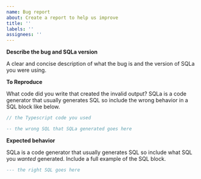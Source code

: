 ```yaml
---
name: Bug report
about: Create a report to help us improve
title: ''
labels: ''
assignees: ''
---
```


**Describe the bug and SQLa version**

A clear and concise description of what the bug is and the version of SQLa you
were using.

**To Reproduce**

What code did you write that created the invalid output? SQLa is a code
generator that usually generates SQL so include the wrong behavior in a SQL
block like below.

```typescript
// the Typescript code you used
```

```sql
-- the wrong SQL that SQLa generated goes here
```

**Expected behavior**

SQLa is a code generator that usually generates SQL so include what SQL you
_wanted_ generated. Include a full example of the SQL block.

```sql
--- the right SQL goes here
```
